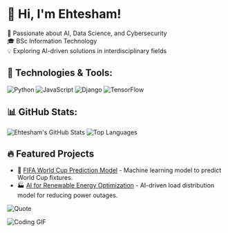 # 👋 Hi, I'm Ehtesham!
🚀 Passionate about AI, Data Science, and Cybersecurity  
🎓 BSc Information Technology  
💡 Exploring AI-driven solutions in interdisciplinary fields

## 🚀 Technologies & Tools:
![Python](https://img.shields.io/badge/Python-3776AB?style=for-the-badge&logo=python&logoColor=white)
![JavaScript](https://img.shields.io/badge/JavaScript-F7DF1E?style=for-the-badge&logo=javascript&logoColor=black)
![Django](https://img.shields.io/badge/Django-092E20?style=for-the-badge&logo=django&logoColor=white)
![TensorFlow](https://img.shields.io/badge/TensorFlow-FF6F00?style=for-the-badge&logo=tensorflow&logoColor=white)

## 📊 GitHub Stats:
![Ehtesham's GitHub Stats](https://github-readme-stats.vercel.app/api?username=your-username&show_icons=true&theme=radical)
![Top Languages](https://github-readme-stats.vercel.app/api/top-langs/?username=your-username&layout=compact&theme=radical)

## 🔥 Featured Projects
- 🎯 [FIFA World Cup Prediction Model](https://github.com/your-username/fifa-prediction) - Machine learning model to predict World Cup fixtures.
- 🏭 [AI for Renewable Energy Optimization](https://github.com/your-username/renewable-energy-ai) - AI-driven load distribution model for reducing power outages.

![Quote](https://quotes-github-readme.vercel.app/api?type=horizontal&theme=dark)

![Coding GIF](https://media.giphy.com/media/13HgwGsXF0aiGY/giphy.gif)
